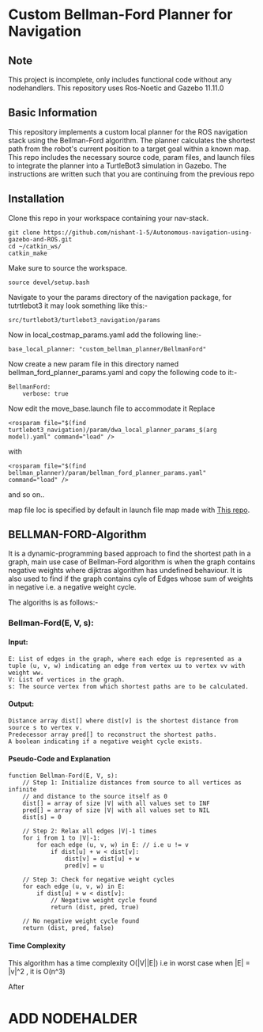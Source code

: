 # Custom Bellman-Ford Planner for Navigation

## Note
This project is incomplete, only includes functional code without any nodehandlers.
This repository uses Ros-Noetic and Gazebo 11.11.0

## Basic Information
This repository implements a custom local planner for the ROS navigation stack using the Bellman-Ford algorithm. The planner calculates the shortest path from the robot's current position to a target goal within a known map. This repo includes the necessary source code, param files, and launch files to integrate the planner into a TurtleBot3 simulation in Gazebo. The instructions are written such that you are continuing from the previous repo

## Installation
Clone this repo in your workspace containing your nav-stack.
```
git clone https://github.com/nishant-1-5/Autonomous-navigation-using-gazebo-and-ROS.git
cd ~/catkin_ws/
catkin_make
```
Make sure to source the workspace.
```
source devel/setup.bash
```
Navigate to your the params directory of the navigation package, for tutrtlebot3 it may look something like this:-
```
src/turtlebot3/turtlebot3_navigation/params
```
Now in local_costmap_params.yaml add the following line:-
```
base_local_planner: "custom_bellman_planner/BellmanFord"
```
Now create a new param file in this directory named bellman_ford_planner_params.yaml and copy the following code to it:-
```
BellmanFord:
	verbose: true
```
Now edit the move_base.launch file to accommodate it
Replace 
```
<rosparam file="$(find turtlebot3_navigation)/param/dwa_local_planner_params_$(arg model).yaml" command="load" />
```
with 
```    
<rosparam file="$(find bellman_planner)/param/bellman_ford_planner_params.yaml" command="load" />
```
and so on..

map file loc is specified by default in launch file 
map made with [This repo](https://github.com/marinaKollmitz/gazebo_ros_2Dmap_plugin).

## BELLMAN-FORD-Algorithm
It is a dynamic-programming based approach to find the shortest path in a graph, main use case of Bellman-Ford algorithm is when the graph contains negative weights where dijktras algorithm has undefined behaviour. It is also used to find if the graph contains cyle of Edges whose sum of weights in negative i.e. a negative weight cycle.

The algoriths is as follows:-

### Bellman-Ford(E, V, s):

#### Input:

    E: List of edges in the graph, where each edge is represented as a tuple (u, v, w) indicating an edge from vertex uu to vertex vv with weight ww.
    V: List of vertices in the graph.
    s: The source vertex from which shortest paths are to be calculated.

#### Output:

    Distance array dist[] where dist[v] is the shortest distance from source s to vertex v.
    Predecessor array pred[] to reconstruct the shortest paths.
    A boolean indicating if a negative weight cycle exists.
#### Pseudo-Code and Explanation
```
function Bellman-Ford(E, V, s):
    // Step 1: Initialize distances from source to all vertices as infinite
    // and distance to the source itself as 0
    dist[] = array of size |V| with all values set to INF
    pred[] = array of size |V| with all values set to NIL
    dist[s] = 0
    
    // Step 2: Relax all edges |V|-1 times
    for i from 1 to |V|-1:
        for each edge (u, v, w) in E: // i.e u != v
            if dist[u] + w < dist[v]:
                dist[v] = dist[u] + w
                pred[v] = u

    // Step 3: Check for negative weight cycles
    for each edge (u, v, w) in E:
        if dist[u] + w < dist[v]:
            // Negative weight cycle found
            return (dist, pred, true)
    
    // No negative weight cycle found
    return (dist, pred, false)
```
#### Time Complexity
This algorithm has a time complexity O(|V||E|) i.e in worst case when |E| = |v|^2 , it is O(n^3)


After
# ADD NODEHALDER



